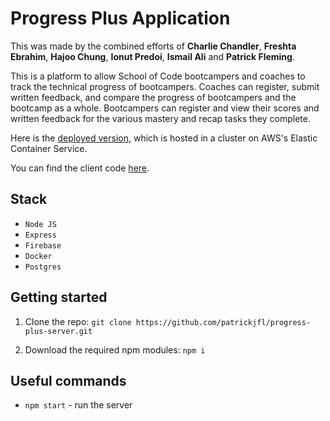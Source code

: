 # Progress Plus Application

This was made by the combined efforts of **Charlie Chandler**, **Freshta Ebrahim**, **Hajoo Chung**, **Ionut Predoi**, **Ismail Ali** and **Patrick Fleming**.

This is a platform to allow School of Code bootcampers and coaches to track the technical progress of bootcampers.  Coaches can register, submit written feedback, and compare the progress of bootcampers and the bootcamp as a whole.  Bootcampers can register and view their scores and written feedback for the various mastery and recap tasks they complete.

Here is the [deployed version](http://3.250.192.68:3000/), which is hosted in a cluster on AWS's Elastic Container Service. 

You can find the client code [here](https://github.com/patrickjfl/progress-plus-client).

## Stack

- `Node JS`
- `Express`
- `Firebase`
- `Docker`
- `Postgres`

## Getting started

1. Clone the repo: `git clone https://github.com/patrickjfl/progress-plus-server.git`

2. Download the required npm modules: `npm i`

## Useful commands

- `npm start` - run the server
